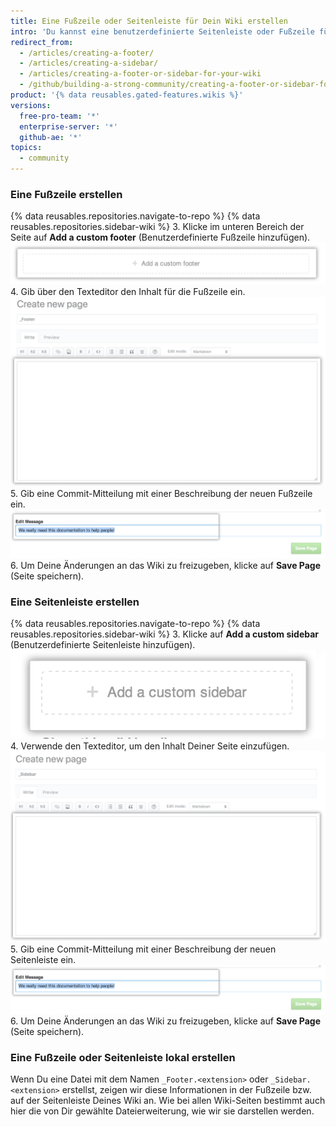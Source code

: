 ```yaml
---
title: Eine Fußzeile oder Seitenleiste für Dein Wiki erstellen
intro: 'Du kannst eine benutzerdefinierte Seitenleiste oder Fußzeile für Dein Wiki erstellen, um zusätzliche kontextbezogene Informationen für die Leser bereitzustellen.'
redirect_from:
  - /articles/creating-a-footer/
  - /articles/creating-a-sidebar/
  - /articles/creating-a-footer-or-sidebar-for-your-wiki
  - /github/building-a-strong-community/creating-a-footer-or-sidebar-for-your-wiki
product: '{% data reusables.gated-features.wikis %}'
versions:
  free-pro-team: '*'
  enterprise-server: '*'
  github-ae: '*'
topics:
  - community
---
```

### Eine Fußzeile erstellen

{% data reusables.repositories.navigate-to-repo %}
{% data reusables.repositories.sidebar-wiki %}
3. Klicke im unteren Bereich der Seite auf **Add a custom footer** (Benutzerdefinierte Fußzeile hinzufügen). ![Abschnitt zum Hinzufügen einer Wiki-Fußzeile](/assets/images/help/wiki/wiki_add_footer.png)
4. Gib über den Texteditor den Inhalt für die Fußzeile ein. ![Wiki-WYSIWYG](/assets/images/help/wiki/wiki-footer.png)
5. Gib eine Commit-Mitteilung mit einer Beschreibung der neuen Fußzeile ein. ![Wiki-Commit-Mitteilung](/assets/images/help/wiki/wiki_commit_message.png)
6. Um Deine Änderungen an das Wiki zu freizugeben, klicke auf **Save Page** (Seite speichern).

### Eine Seitenleiste erstellen

{% data reusables.repositories.navigate-to-repo %}
{% data reusables.repositories.sidebar-wiki %}
3. Klicke auf **Add a custom sidebar** (Benutzerdefinierte Seitenleiste hinzufügen). ![Abschnitt zum Hinzufügen einer Wiki-Seitenleiste](/assets/images/help/wiki/wiki_add_sidebar.png)
4. Verwende den Texteditor, um den Inhalt Deiner Seite einzufügen. ![Wiki-WYSIWYG](/assets/images/help/wiki/wiki-sidebar.png)
5. Gib eine Commit-Mitteilung mit einer Beschreibung der neuen Seitenleiste ein. ![Wiki-Commit-Mitteilung](/assets/images/help/wiki/wiki_commit_message.png)
6. Um Deine Änderungen an das Wiki zu freizugeben, klicke auf **Save Page** (Seite speichern).

### Eine Fußzeile oder Seitenleiste lokal erstellen

Wenn Du eine Datei mit dem Namen `_Footer.<extension>` oder `_Sidebar.<extension>` erstellst, zeigen wir diese Informationen in der Fußzeile bzw. auf der Seitenleiste Deines Wiki an. Wie bei allen Wiki-Seiten bestimmt auch hier die von Dir gewählte Dateierweiterung, wie wir sie darstellen werden.
